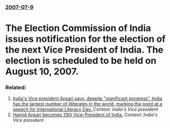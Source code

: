### [2007-07-9](/news/2007/07/9/index.md)

#  The Election Commission of India issues notification for the election of the next Vice President of India. The election is scheduled to be held on August 10, 2007.




### Related:

1. [India's Vice president Ansari says, despite "significant progress", India has the largest number of illiterates in the world, marking the point at a speech for International Literacy Day. ](/news/2012/09/8/india-s-vice-president-ansari-says-despite-significant-progress-india-has-the-largest-number-of-illiterates-in-the-world-marking-the-po.md) _Context: India's Vice president_
2. [ Hamid Ansari becomes 13th Vice-President of India.](/news/2007/08/10/hamid-ansari-becomes-13th-vice-president-of-india.md) _Context: India's Vice president_
